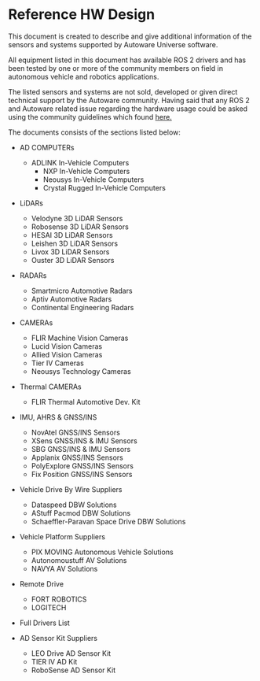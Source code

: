 # Reference HW Design

This document is created to describe and give additional information of the sensors and systems supported by Autoware Universe software.

All equipment listed in this document has available ROS 2 drivers and has been tested by one or more of the community members on field in autonomous vehicle and robotics applications.

The listed sensors and systems are not sold, developed or given direct technical support by the Autoware community. Having said that any ROS 2 and Autoware related issue regarding the hardware usage could be asked using the community guidelines which found [here.](https://answers.ros.org/questions/ask/?tags=autoware)

The documents consists of the sections listed below:

- AD COMPUTERs

  - ADLINK In-Vehicle Computers
    - NXP In-Vehicle Computers
    - Neousys In-Vehicle Computers
    - Crystal Rugged In-Vehicle Computers

- LiDARs

  - Velodyne 3D LiDAR Sensors
  - Robosense 3D LiDAR Sensors
  - HESAI 3D LiDAR Sensors
  - Leishen 3D LiDAR Sensors
  - Livox 3D LiDAR Sensors
  - Ouster 3D LiDAR Sensors

- RADARs

  - Smartmicro Automotive Radars
  - Aptiv Automotive Radars
  - Continental Engineering Radars

- CAMERAs

  - FLIR Machine Vision Cameras
  - Lucid Vision Cameras
  - Allied Vision Cameras
  - Tier IV Cameras
  - Neousys Technology Cameras

- Thermal CAMERAs

  - FLIR Thermal Automotive Dev. Kit

- IMU, AHRS & GNSS/INS

  - NovAtel GNSS/INS Sensors
  - XSens GNSS/INS & IMU Sensors
  - SBG GNSS/INS & IMU Sensors
  - Applanix GNSS/INS Sensors
  - PolyExplore GNSS/INS Sensors
  - Fix Position GNSS/INS Sensors

- Vehicle Drive By Wire Suppliers
  <!-- cspell: ignore Paravan -->

  - Dataspeed DBW Solutions
  - AStuff Pacmod DBW Solutions
  - Schaeffler-Paravan Space Drive DBW Solutions

- Vehicle Platform Suppliers

  - PIX MOVING Autonomous Vehicle Solutions
  - Autonomoustuff AV Solutions
  - NAVYA AV Solutions

- Remote Drive

  - FORT ROBOTICS
  - LOGITECH

- Full Drivers List

- AD Sensor Kit Suppliers

  - LEO Drive AD Sensor Kit
  - TIER IV AD Kit
  - RoboSense AD Sensor Kit
